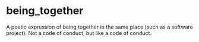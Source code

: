# being_together
A poetic expression of being together in the same place (such as a software project). Not a code of conduct, but like a code of conduct.
